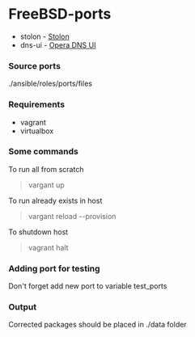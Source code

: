 # FreeBSD-ports
- stolon - [Stolon](https://github.com/sorintlab/stolon)
- dns-ui - [Opera DNS UI](https://github.com/operasoftware/dns-ui)

### Source ports
./ansible/roles/ports/files


### Requirements 
* vagrant 
* virtualbox

### Some commands
To run all from scratch
>vargant up

To run already exists in host
>vargant reload --provision

To shutdown host
>vagrant halt

### Adding port for testing

Don't forget add new port to variable test_ports

### Output
Corrected packages should be placed  in ./data folder
